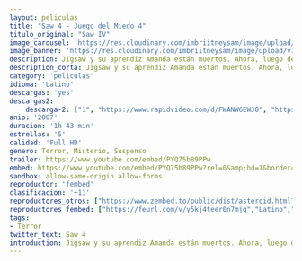 ```yaml
---
layout: peliculas
title: "Saw 4 - Juego del Miedo 4"
titulo_original: "Saw IV"
image_carousel: 'https://res.cloudinary.com/imbriitneysam/image/upload/v1544143663/saw4-poster-min.jpg'
image_banner: 'https://res.cloudinary.com/imbriitneysam/image/upload/v1544143663/saw4-banner-min.jpg'
description: Jigsaw y su aprendiz Amanda están muertos. Ahora, luego de hacerse público el asesinato de la detective Kerry, dos agentes del FBI, el Agente Strahn y el Agente Pérez, llegan a la aterrorizada comunidad para ayudar al veterano detective Hoffman a examinar minuciosamente los restos grisáceos que quedaron de Jigsaw, y así resolver el rompecabezas. Sin embargo, cuando el Comandante Rigg, perteneciente a la brigada especial SWAT, es secuestrado y empujado dentro del juego, contará con tan solo noventa minutos para triunfar en una serie de trampas dementes y salvar a un viejo amigo o enfrentar las consecuencias mortales...
description_corta: Jigsaw y su aprendiz Amanda están muertos. Ahora, luego de hacerse público el asesinato de la detective Kerry, dos agentes del FBI, el Agente Strahn y el Agente Pérez, llegan a la aterrorizada comunidad para ayudar al veterano detective Hoffman a...
category: 'peliculas'
idioma: 'Latino'
descargas: 'yes'
descargas2:
    descarga-2: ["1", "https://www.rapidvideo.com/d/FWANW6EWJ0", "https://www.google.com/s2/favicons?domain=www.rapidvideo.com","RapidVideo","https://res.cloudinary.com/imbriitneysam/image/upload/v1541473684/mexico.png", "Latino", "Full HD"]
anio: '2007'
duracion: '1h 43 min'
estrellas: '5'
calidad: 'Full HD'
genero: Terror, Misterio, Suspenso
trailer: https://www.youtube.com/embed/PYQ75b89PPw
embed: https://www.youtube.com/embed/PYQ75b89PPw?rel=0&amp;hd=1&border=0&wmode=opaque&enablejsapi=1&modestbranding=1&controls=1&showinfo=1
sandbox: allow-same-origin allow-forms
reproductor: 'fembed'
clasificacion: '+11'
reproductores_otros: ["https://www.zembed.to/public/dist/asteroid.html?id=dc81363c6dcf4fdf26384944acc3c762&title=Saw%204","Latino","https://gdriveplayer.me/embed2.php?link=SUIhhc3c%252BlUi5q%252Bi%252FluBmA1uCw1DXAL1H0ZiP8mS0tYi6tzZhcESFdaorzIuWym96PesfDJ1fiae3LY2azcplRVLlEQ8%252B7udpPTFCOq%252BV7I1d5rGE6f9S%252BPPICrCiXfS2HypPXT%252Fj22%252BjYeoMhte%252BqFLOmLTHGo1OZIWDNwoOpntBp9uXQcG1gLF4SMIimb%252FNMjgVm9yg1jM9wVgFw2Pia","Latino","https://movcloud.net/embed/oc-lnuoHe2th","Latino"]
reproductores_fembed: ["https://feurl.com/v/y5kj4teer0n7mjq","Latino","https://animekao.xyz/v/x4jzqs54ddwd3eg","Latino"]
tags:
- Terror
twitter_text: Saw 4
introduction: Jigsaw y su aprendiz Amanda están muertos. Ahora, luego de hacerse público el asesinato de la detective Kerry, dos agentes del FBI, el Agente Strahn y el Agente Pérez, llegan a la aterrorizada comunidad para ayudar al veterano detective Hoffman a...
---
```



 







